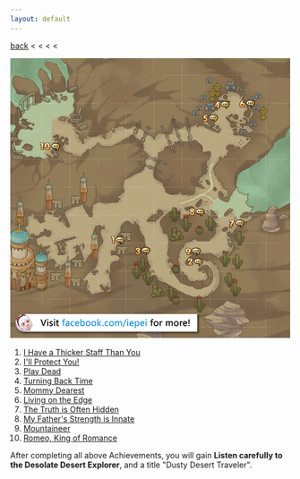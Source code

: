 ```yaml
---
layout: default
---
```


[back](../) < < < <

![Desolate Desert Conversations](desolate-desert-conversations.jpg)
1. [I Have a Thicker Staff Than You](https://youtu.be/r4wbawxYc_w)
2. [I'll Protect You!](https://youtu.be/NQJgRhx8y80)
3. [Play Dead](https://youtu.be/vmQqmIk6pCg)
4. [Turning Back Time](https://youtu.be/BdGNQu7yhv8)
5. [Mommy Dearest](https://youtu.be/4oTvDgRP3rk)
6. [Living on the Edge](https://youtu.be/_v0fE_EMUCc)
7. [The Truth is Often Hidden](https://youtu.be/Q_eRyNl5gDw)
8. [My Father's Strength is Innate](https://youtu.be/is6xomP9lAw)
9. [Mountaineer](https://youtu.be/aU_v3tITibM)
10. [Romeo, King of Romance](https://youtu.be/hvz0dXjut9A)

After completing all above Achievements, you will gain **Listen carefully to the Desolate Desert Explorer**, and a title "Dusty Desert Traveler".
